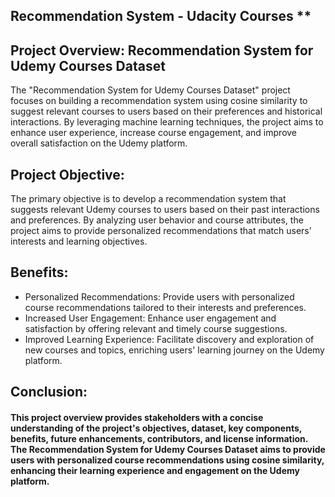 ## Recommendation System - Udacity Courses **

## Project Overview: Recommendation System for Udemy Courses Dataset

The "Recommendation System for Udemy Courses Dataset" project focuses on building a recommendation system using cosine similarity to suggest relevant courses to users based on their preferences and historical interactions. By leveraging machine learning techniques, the project aims to enhance user experience, increase course engagement, and improve overall satisfaction on the Udemy platform.

## Project Objective:

The primary objective is to develop a recommendation system that suggests relevant Udemy courses to users based on their past interactions and preferences. By analyzing user behavior and course attributes, the project aims to provide personalized recommendations that match users' interests and learning objectives.

## Benefits:
- Personalized Recommendations: Provide users with personalized course recommendations tailored to their interests and preferences.
- Increased User Engagement: Enhance user engagement and satisfaction by offering relevant and timely course suggestions.
- Improved Learning Experience: Facilitate discovery and exploration of new courses and topics, enriching users' learning journey on the Udemy platform.

## Conclusion:
#### **This project overview provides stakeholders with a concise understanding of the project's objectives, dataset, key components, benefits, future enhancements, contributors, and license information. The Recommendation System for Udemy Courses Dataset aims to provide users with personalized course recommendations using cosine similarity, enhancing their learning experience and engagement on the Udemy platform.**
